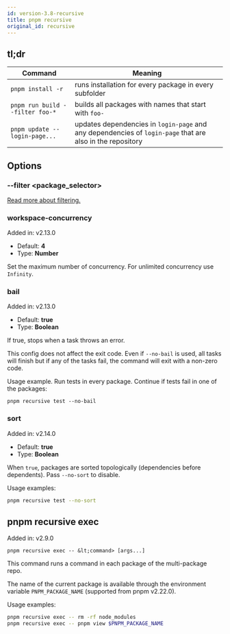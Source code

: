 ```yaml
---
id: version-3.8-recursive
title: pnpm recursive
original_id: recursive
---
```


## tl;dr

|Command|Meaning|
|--|--|
|`pnpm install -r` | runs installation for every package in every subfolder |
|`pnpm run build --filter foo-*` |builds all packages with names that start with `foo-` |
|`pnpm update -- login-page...` |updates dependencies in `login-page` and any dependencies of `login-page` that are also in the repository |

## Options

### --filter &lt;package_selector>

[Read more about filtering.](../filtering)

### workspace-concurrency

Added in: v2.13.0

* Default: **4**
* Type: **Number**

Set the maximum number of concurrency. For unlimited concurrency use `Infinity`.

### bail

Added in: v2.13.0

* Default: **true**
* Type: **Boolean**

If true, stops when a task throws an error.

This config does not affect the exit code.
Even if `--no-bail` is used, all tasks will finish but if any of the tasks fail, the
command will exit with a non-zero code.

Usage example. Run tests in every package. Continue if tests fail in one of the packages:

```
pnpm recursive test --no-bail
```

### sort

Added in: v2.14.0

* Default: **true**
* Type: **Boolean**

When `true`, packages are sorted topologically (dependencies before dependents). Pass `--no-sort` to disable.

Usage examples:

```sh
pnpm recursive test --no-sort
```

## pnpm recursive exec

Added in: v2.9.0

```test
pnpm recursive exec -- &lt;command> [args...]
```

This command runs a command in each package of the multi-package repo.

The name of the current package is available through the environment variable `PNPM_PACKAGE_NAME` (supported from pnpm v2.22.0).

Usage examples:

```sh
pnpm recursive exec -- rm -rf node_modules
pnpm recursive exec -- pnpm view $PNPM_PACKAGE_NAME
```
